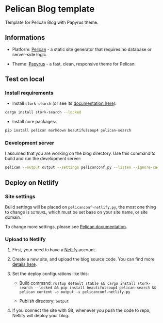 # Pelican Blog template

Template for Pelican Blog with Papyrus theme.

## Informations

- Platform: [Pelican](https://github.com/getpelican/pelican) - a static site generator that requires no database or server-side logic.

- Theme: [Papyrus](https://github.com/pelican-themes/papyrus) -  a fast, clean, responsive theme for Pelican.

## Test on local

### Install requirements

- Install `stork-search` (or see its [documentation here](https://stork-search.net/docs/install)):

```bash
cargo install stork-search --locked
```

- Install core packages:

```bash
pip install pelican markdown beautifulsoup4 pelican-search
```

### Development server
I assumed that you are working on the blog directory. Use this command to build and run the development server:
```bash
pelican --output output --settings pelicanconf.py --listen --ignore-cache
```

## Deploy on Netlify

### Site settings

Build settings will be placed on `pelicanconf-netlify.py`, the most one thing to change is `SITEURL`, which must be set base on your site name, or site domain.

To change more settings, please see [Pelican documentation](https://docs.getpelican.com/en/latest/settings.html).

### Upload to Netlify

1. First, your need to have a [Netlify](https://netlify.com) account.

2. Create a new site, and upload the blog source code. You can find more [details here](https://docs.netlify.com/).

3. Set the deploy configurations like this:

    - Build command: `rustup default stable && cargo install stork-search --locked && pip install beautifulsoup4 pelican-search && pelican content -o output -s pelicanconf-netlify.py`

    - Publish directory: `output`

4. If you connect the site with Git, whenever you push the code to repo, Netlify will deploy your blog.
